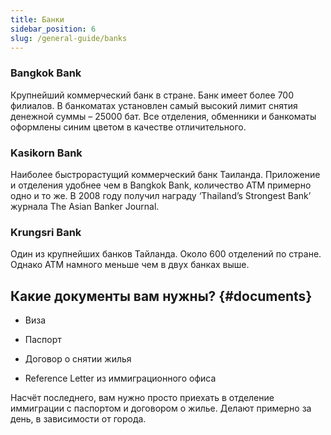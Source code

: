 ```yaml
---
title: Банки
sidebar_position: 6
slug: /general-guide/banks
---
```


### Bangkok Bank

Крупнейший коммерческий банк в стране. Банк имеет более 700 филиалов. В банкоматах установлен самый высокий лимит снятия денежной суммы – 25000 бат. Все отделения, обменники и банкоматы оформлены синим цветом в качестве отличительного. 


### Kasikorn Bank

Наиболее быстрорастущий коммерческий банк Таиланда. Приложение и отделения удобнее чем в Bangkok Bank, количество ATM примерно одно и то же. В 2008 году получил награду ‘Thailand’s Strongest Bank’ журнала The Asian Banker Journal.


### Krungsri Bank

Один из крупнейших банков Тайланда. Около 600 отделений по стране. Однако ATM намного меньше чем в двух банках выше.


## Какие документы вам нужны? {#documents}

- Виза

- Паспорт

- Договор о снятии жилья

- Reference Letter из иммиграционного офиса

Насчёт последнего, вам нужно просто приехать в отделение иммиграции с паспортом и договором о жилье. Делают примерно за день, в зависимости от города.


